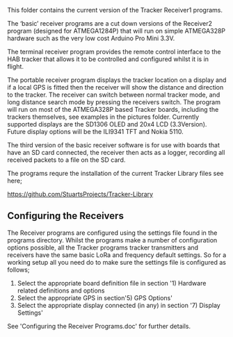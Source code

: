 This folder contains the current version of the Tracker Receiver1 programs. 

The ‘basic’ receiver programs are a cut down versions of the Receiver2 program (designed for ATMEGA1284P)
that will run on simple ATMEGA328P hardware such as the very low cost Arduino Pro Mini 3.3V.

The terminal receiver program provides the remote control interface to the HAB tracker that allows it to
be controlled and configured whilst it is in flight.

The portable receiver program displays the tracker location on a display and if a local GPS is fitted then
the receiver will show the distance and direction to the tracker. The receiver can switch between normal
tracker mode, and long distance search mode by pressing the receivers switch. The program will run on most
of the ATMEGA328P based Tracker boards, including the trackers themselves, see examples in the pictures
folder. Currently supported displays are the SD1306 OLED and 20x4 LCD (3.3Version). Future display options
will be the ILI9341 TFT and Nokia 5110.

The third version of the basic receiver software is for use with boards that have an SD card connected,
the receiver then acts as a logger, recording all received packets to a file on the SD card.

The programs requre the installation of the current Tracker Library files see here;

https://github.com/StuartsProjects/Tracker-Library



Configuring the Receivers
-------------------------

The Receiver programs are configured using the settings file found in the programs directory. Whilst the 
programs make a number of configuration options possible, all the Tracker programs tracker transmitters 
and receivers have the same basic LoRa and frequency default settings. So for a working setup all you need do
to make sure the settings file is configured as follows;

1. Select the appropriate board definition file in section '1) Hardware related definitions and options 
2. Select the appropriate GPS in section'5) GPS Options'
3. Select the appropriate display connected (in any) in section '7) Display Settings'

See 'Configuring the Receiver Programs.doc' for further details. 





